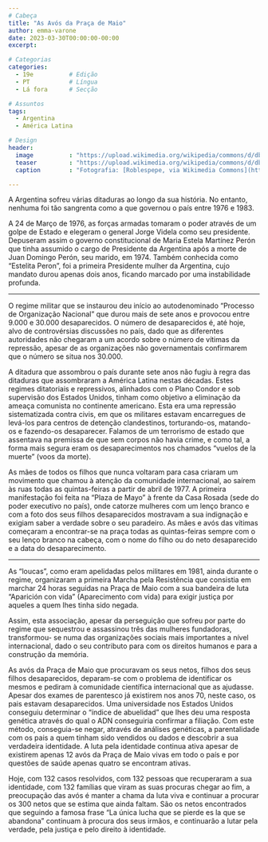 ```yaml
---
# Cabeça
title: "As Avós da Praça de Maio"
author: emma-varone
date: 2023-03-30T00:00:00-00:00
excerpt:

# Categorias
categories:
  - 19e          # Edição
  - PT           # Língua
  - Lá fora      # Secção

# Assuntos
tags:
  - Argentina
  - América Latina

# Design
header:
  image          : "https://upload.wikimedia.org/wikipedia/commons/d/db/Madres-Fundadora-Oct2006.JPG"
  teaser         : "https://upload.wikimedia.org/wikipedia/commons/d/db/Madres-Fundadora-Oct2006.JPG"
  caption        : "Fotografia: [Roblespepe, via Wikimedia Commons](https://commons.wikimedia.org/wiki/File:Madres-Fundadora-Oct2006.JPG)"

---
```


A Argentina sofreu várias ditaduras ao longo da sua história. No entanto, nenhuma foi tão sangrenta como a que governou o país entre 1976 e 1983.

A 24 de Março de 1976, as forças armadas tomaram o poder através de um golpe de Estado e elegeram o general Jorge Videla como seu presidente. Depuseram assim o governo constitucional de Maria Estela Martínez Perón que tinha assumido o cargo de Presidente da Argentina após a morte de Juan Domingo Perón, seu marido, em 1974. Também conhecida como “Estelita Peron”, foi a primeira Presidente mulher da Argentina, cujo mandato durou apenas dois anos, ficando marcado por uma instabilidade profunda.

---

O regime militar que se instaurou deu início ao autodenominado “Processo de Organização Nacional” que durou mais de sete anos e provocou entre 9.000 e 30.000 desaparecidos. O número de desaparecidos é, até hoje, alvo de controvérsias discussões no país, dado que as diferentes autoridades não chegaram a um acordo sobre o número de vítimas da repressão, apesar de as organizações não governamentais confirmarem que o número se situa nos 30.000.

A ditadura que assombrou o país durante sete anos não fugiu à regra das ditaduras que assombraram a América Latina nestas décadas. Estes regimes ditatoriais e repressivos, alinhados com o Plano Condor e sob supervisão dos Estados Unidos, tinham como objetivo a eliminação da ameaça comunista no continente americano. Esta era uma repressão sistematizada contra civis, em que os militares estavam encarregues de levá-los para centros de detenção clandestinos, torturando-os, matando- os e fazendo-os desaparecer. Falamos de um terrorismo de estado que assentava na premissa de que sem corpos não havia crime, e como tal, a forma mais segura eram os desaparecimentos nos chamados “vuelos de la muerte” (voos da morte).

As mães de todos os filhos que nunca voltaram para casa criaram um movimento que chamou à atenção da comunidade internacional, ao saírem às ruas todas as quintas-feiras a partir de abril de 1977. A primeira manifestação foi feita na “Plaza de Mayo” à frente da Casa Rosada (sede do poder executivo no país), onde catorze mulheres com um lenço branco e com a foto dos seus filhos desaparecidos mostravam a sua indignação e exigiam saber a verdade sobre o seu paradeiro. As mães e avós das vítimas começaram a encontrar-se na praça todas as quintas-feiras sempre com o seu lenço branco na cabeça, com o nome do filho ou do neto desaparecido e a data do desaparecimento.

---

As “loucas”, como eram apelidadas pelos militares em 1981, ainda durante o regime, organizaram a primeira Marcha pela Resistência que consistia em marchar 24 horas seguidas na Praça de Maio com a sua bandeira de luta “Aparición con vida” (Aparecimento com vida) para exigir justiça por aqueles a quem lhes tinha sido negada.

Assim, esta associação, apesar da perseguição que sofreu por parte do regime que sequestrou e assassinou três das mulheres fundadoras, transformou- se numa das organizações sociais mais importantes a nível internacional, dado o seu contributo para com os direitos humanos e para a construção da memória.

As avós da Praça de Maio que procuravam os seus netos, filhos dos seus filhos desaparecidos, deparam-se com o problema de identificar os mesmos e pediram à comunidade científica internacional que as ajudasse. Apesar dos exames de parentesco já existirem nos anos 70, neste caso, os pais estavam desaparecidos. Uma universidade nos Estados Unidos conseguiu determinar o “índice de abuelidad” que lhes deu uma resposta genética através do qual o ADN conseguiria confirmar a filiação. Com este método, conseguia-se negar, através de análises genéticas, a parentalidade com os pais a quem tinham sido vendidos ou dados e descobrir a sua verdadeira identidade. A luta pela identidade continua ativa apesar de existirem apenas 12 avós da Praça de Maio vivas em todo o país e por questões de saúde apenas quatro se encontram ativas.

Hoje, com 132 casos resolvidos, com 132 pessoas que recuperaram a sua identidade, com 132 famílias que viram as suas procuras chegar ao fim, a preocupação das avós é manter a chama da luta viva e continuar a procurar os 300 netos que se estima que ainda faltam. São os netos encontrados que seguindo a famosa frase “La única lucha que se pierde es la que se abandona” continuam à procura dos seus irmãos, e continuarão a lutar pela verdade, pela justiça e pelo direito à identidade.